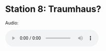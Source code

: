 
# Station 8: Traumhaus?

Audio: 

<audio controls>
  <source src="https://github.com/kipppunkte/kipppunkte/raw/gh-pages/assets/8_Traumhaus.mp3" type="audio/mpeg">
  Your browser does not support the audio tag.
</audio>
